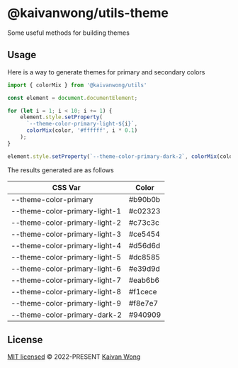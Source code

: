 # @kaivanwong/utils-theme

Some useful methods for building themes

## Usage

Here is a way to generate themes for primary and secondary colors

```javascript
import { colorMix } from '@kaivanwong/utils'

const element = document.documentElement;

for (let i = 1; i < 10; i += 1) {
    element.style.setProperty(
      `--theme-color-primary-light-${i}`,
      colorMix(color, '#ffffff', i * 0.1)
    );
}

element.style.setProperty(`--theme-color-primary-dark-2`, colorMix(color, '#000000', 0.2));
```

The results generated are as follows

| CSS Var                       | Color   |
| ----------------------------- | ------- |
| --theme-color-primary         | #b90b0b |
| --theme-color-primary-light-1 | #c02323 |
| --theme-color-primary-light-2 | #c73c3c |
| --theme-color-primary-light-3 | #ce5454 |
| --theme-color-primary-light-4 | #d56d6d |
| --theme-color-primary-light-5 | #dc8585 |
| --theme-color-primary-light-6 | #e39d9d |
| --theme-color-primary-light-7 | #eab6b6 |
| --theme-color-primary-light-8 | #f1cece |
| --theme-color-primary-light-9 | #f8e7e7 |
| --theme-color-primary-dark-2  | #940909 |

## License

[MIT licensed](./LICENSE) © 2022-PRESENT [Kaivan Wong](https://github.com/kaivanwong)